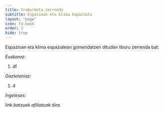 ```yaml
---
title: Irakurketa zerrenda
subtitle: Espazioan eta klima espaziala
layout: "page"
icon: fa-book
order: 3
hide: true
---
```


Espazioan eta klima espazialean gomendatzen ditudan liburu zerrenda bat:

*Euskaraz:*
1. df

*Gaztelaniaz:*
1. d

*Ingeleses:*

*link batzuek afiliatuak dira.*  
